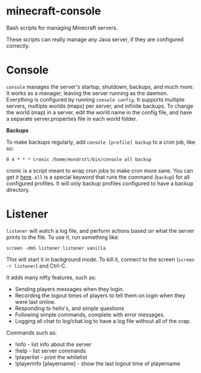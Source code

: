 # minecraft-console
Bash scripts for managing Minecraft servers.

These scripts can really manage any Java server, if they are configured correctly.

# Console

`console` manages the server's startup, shutdown, backups, and much more. It works as a manager, leaving the server running as the daemon. Everything is configured by running `console config`. It supports multiple servers, multiple worlds (maps) per server, and infinite backups. To change the world (map) in a server, edit the world name in the config file, and have a separate server.properties file in each world folder.

**Backups**

To make backups regularly, add `console [profile] backup` to a cron job, like so:

`0 4 * * * cronic /home/mvndrstl/bin/console all backup`

cronic is a script meant to wrap cron jobs to make cron more sane. You can get it [here](http://habilis.net/cronic/).
`all` is a special keyword that runs the command (`backup`) for all configured profiles. It will only backup profiles configured to have a backup directory.

# Listener

`listener` will watch a log file, and perform actions based on what the server prints to the file. To use it, run something like:

`screen -dmS listener listener vanilla`

This will start it in background mode. To kill it, connect to the screen (`screen -r listener`) and Ctrl-C.

It adds many nifty features, such as:
* Sending players messages when they login.
* Recording the logout times of players to tell them on login when they were last online.
* Responding to hello's, and simple questions
* Following simple commands, complete with error messages.
* Logging all chat to log/chat.log to have a log file without all of the crap.

Commands such as:
* !info - list info about the server
* !help - list server commands
* !playerlist - print the whitelist
* !playerinfo [playername] - show the last logout time of playername
